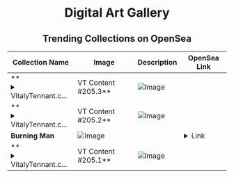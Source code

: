 <div align="center">

# Digital Art Gallery

## Trending Collections on OpenSea

| Collection Name                       | Image                                                                                     | Description                       | OpenSea Link                                                                                          |
|---------------------------------------|-------------------------------------------------------------------------------------------|-----------------------------------|--------------------------------------------------------------------------------------------------------|
| **<details><summary>VitalyTennant.c...</summary>VitalyTennant.com | VT Content #205.3</details>** | ![Image](https://i.seadn.io/s/raw/files/efd8651aa09c90566ba0f3621374b19f.jpg?w=500&auto=format?w=200&auto=format) |  | <details><summary>Link</summary>[VitalyTennant.com | VT Content #205.3](https://opensea.io/collection/vitalytennant-com-vt-content-205-3)</details> |
| **<details><summary>VitalyTennant.c...</summary>VitalyTennant.com | VT Content #205.2</details>** | ![Image](https://i.seadn.io/s/raw/files/7d26cbaffd524f0c6d65e6b723740d99.jpg?w=500&auto=format?w=200&auto=format) |  | <details><summary>Link</summary>[VitalyTennant.com | VT Content #205.2](https://opensea.io/collection/vitalytennant-com-vt-content-205-2)</details> |
| **Burning Man** | ![Image](https://i.seadn.io/s/raw/files/3c978658b6919631a6a6d933d7e0b809.jpg?w=500&auto=format?w=200&auto=format) |  | <details><summary>Link</summary>[Burning Man](https://opensea.io/collection/burning-man-13)</details> |
| **<details><summary>VitalyTennant.c...</summary>VitalyTennant.com | VT Content #205.1</details>** | ![Image](https://i.seadn.io/s/raw/files/27239a1acf1aa2ad3f3ad3fd448cb2c9.jpg?w=500&auto=format?w=200&auto=format) |  | <details><summary>Link</summary>[VitalyTennant.com | VT Content #205.1](https://opensea.io/collection/vitalytennant-com-vt-content-205-1)</details> |

</div>